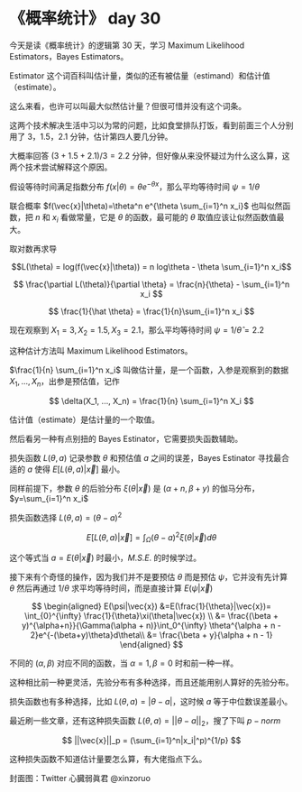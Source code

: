 # 《概率统计》 day 30

今天是读《概率统计》的逻辑第 30 天，学习 Maximum Likelihood Estimators，Bayes Estimators。

Estimator 这个词百科叫估计量，类似的还有被估量（estimand）和估计值（estimate）。

这么来看，也许可以叫最大似然估计量？但很可惜并没有这个词条。

这两个技术解决生活中习以为常的问题，比如食堂排队打饭，看到前面三个人分别用了 3，1.5，2.1 分钟，估计第四人要几分钟。

大概率回答 $(3 + 1.5 + 2.1)/3 = 2.2$ 分钟，但好像从来没怀疑过为什么这么算，这两个技术尝试解释这个原因。

假设等待时间满足指数分布 $f(x|\theta) = \theta e^{-\theta x}$，那么平均等待时间 $\psi = 1/\theta$

联合概率 $f(\vec{x}|\theta)=\theta^n e^{\theta \sum_{i=1}^n x_i}$ 也叫似然函数，把 $n$ 和 $x_i$ 看做常量，它是 $\theta$ 的函数，最可能的 $\theta$ 取值应该让似然函数值最大。

取对数再求导

$$L(\theta) = log(f(\vec{x}|\theta)) = n log\theta - \theta \sum_{i=1}^n x_i$$

$$
\frac{\partial L(\theta)}{\partial \theta} = \frac{n}{\theta} - \sum_{i=1}^n x_i
$$

$$
\frac{1}{\hat \theta} = \frac{1}{n}\sum_{i=1}^n x_i
$$

现在观察到 $X_1=3, X_2 = 1.5, X_3 = 2.1$，那么平均等待时间 $\psi = 1/\hat \theta = 2.2$

这种估计方法叫 Maximum Likelihood Estimators。

$\frac{1}{n} \sum_{i=1}^n x_i$ 叫做估计量，是一个函数，入参是观察到的数据 $X_1, ..., X_n$，出参是预估值，记作

$$
\delta(X_1, ..., X_n) = \frac{1}{n} \sum_{i=1}^n X_i
$$

估计值（estimate）是估计量的一个取值。

然后看另一种有点别扭的 Bayes Estinator，它需要损失函数辅助。

损失函数 $L(\theta, a)$ 记录参数 $\theta$ 和预估值 $a$ 之间的误差，Bayes Estinator 寻找最合适的 $a$ 使得 $E[L(\theta, a)|\vec{x}]$ 最小。

同样前提下，参数 $\theta$ 的后验分布 $\xi(\theta|\vec{x})$ 是 $(\alpha + n, \beta + y)$ 的伽马分布，$y=\sum_{i=1}^n x_i$

损失函数选择 $L(\theta, a) = (\theta - a)^2$

$$
E[L(\theta, a)|\vec{x}] = \int_\Omega(\theta - a)^2 \xi(\theta|\vec{x})d\theta
$$

这个等式当 $a=E(\theta|\vec{x})$ 时最小，$M.S.E.$ 的时候学过。

接下来有个奇怪的操作，因为我们并不是要预估 $\theta$ 而是预估 $\psi$，它并没有先计算 $\theta$ 然后再通过 $1/\theta$ 求平均等待时间，而是直接计算 $E(\psi|\vec{x})$

$$
\begin{aligned}
E(\psi|\vec{x}) &=E(\frac{1}{\theta}|\vec{x})= \int_{0}^{\infty} \frac{1}{\theta}\xi(\theta|\vec{x}) \\
&= \frac{(\beta + y)^{\alpha+n}}{\Gamma(\alpha + n)}\int_0^{\infty} \theta^{\alpha + n - 2}e^{-(\beta+y)\theta}d\theta\\
&= \frac{\beta + y}{\alpha + n - 1}
\end{aligned}
$$

不同的 $(\alpha, \beta)$ 对应不同的函数，当 $\alpha = 1, \beta = 0$ 时和前一种一样。

这种相比前一种更灵活，先验分布有多种选择，而且还能用别人算好的先验分布。

损失函数也有多种选择，比如 $L(\theta, a) = |\theta - a|$，这时候 $a$ 等于中位数误差最小。

最近刷一些文章，还有这种损失函数 $L(\theta, a) = ||\theta - a||_2$，搜了下叫 $p-norm$

$$
||\vec{x}||_p = (\sum_{i=1}^n|x_i|^p)^{1/p}
$$

这种损失函数不知道估计量要怎么算，有大佬指点下么。

封面图：Twitter 心臓弱眞君 @xinzoruo